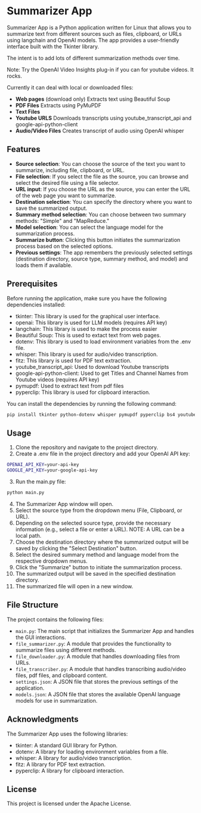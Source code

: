 # Summarizer App

Summarizer App is a Python application written for Linux that allows you to summarize text from different sources such as files, clipboard, or URLs using langchain and OpenAI models. The app provides a user-friendly interface built with the Tkinter library.

The intent is to add lots of different summarization methods over time. 

Note: Try the OpenAI Video Insights plug-in if you can for youtube videos. It rocks.

Currently it can deal with local or downloaded files:

 - **Web pages** (download only) Extracts text using Beautiful Soup
 - **PDF Files** Extracts using PyMuPDF 
 - **Text Files**
 - **Youtube URLS** Downloads transcripts using youtube_transcript_api and google-api-python-client
 - **Audio/Video Files** Creates transcript of audio using OpenAI whisper


## Features

- **Source selection**: You can choose the source of the text you want to summarize, including file, clipboard, or URL.
- **File selection**: If you select the file as the source, you can browse and select the desired file using a file selector.
- **URL input**: If you choose the URL as the source, you can enter the URL of the web page you want to summarize.
- **Destination selection**: You can specify the directory where you want to save the summarized output.
- **Summary method selection**: You can choose between two summary methods: "Simple" and "MapReduce."
- **Model selection**: You can select the language model for the summarization process.
- **Summarize button**: Clicking this button initiates the summarization process based on the selected options.
- **Previous settings**: The app remembers the previously selected settings (destination directory, source type, summary method, and model) and loads them if available.

## Prerequisites

Before running the application, make sure you have the following dependencies installed:

- tkinter: This library is used for the graphical user interface.
- openai: This library is used for LLM models (requires API key)
- langchain: This library is used to make the process easier
- Beautiful Soup: This is used to extact text from web pages.
- dotenv: This library is used to load environment variables from the .env file.
- whisper: This library is used for audio/video transcription.
- fitz: This library is used for PDF text extraction.
- youtube_transcript_api: Used to download Youtube transcripts
- google-api-python-client: Used to get Titles and Channel Names from Youtube videos (requires API key)
- pymupdf: Used to extract text from pdf files
- pyperclip: This library is used for clipboard interaction.

You can install the dependencies by running the following command:

```bash
pip install tkinter python-dotenv whisper pymupdf pyperclip bs4 youtube-transcript-api google-api-python-client langchain openai
```

## Usage

1. Clone the repository and navigate to the project directory.
2. Create a .env file in the project directory and add your OpenAI API key:

```bash
OPENAI_API_KEY=your-api-key
GOOGLE_API_KEY=your-google-api-key
```

3. Run the main.py file:

```bash
python main.py
```

4. The Summarizer App window will open.
5. Select the source type from the dropdown menu (File, Clipboard, or URL).
6. Depending on the selected source type, provide the necessary information (e.g., select a file or enter a URL). NOTE: A URL can be a local path.
7. Choose the destination directory where the summarized output will be saved by clicking the "Select Destination" button.
8. Select the desired summary method and language model from the respective dropdown menus.
9. Click the "Summarize" button to initiate the summarization process.
10. The summarized output will be saved in the specified destination directory.
11. The summarized file will open in a new window.

## File Structure

The project contains the following files:

- `main.py`: The main script that initializes the Summarizer App and handles the GUI interactions.
- `file_summarizer.py`: A module that provides the functionality to summarize files using different methods.
- `file_downloader.py`: A module that handles downloading files from URLs.
- `file_transcriber.py`: A module that handles transcribing audio/video files, pdf files, and clipboard content.
- `settings.json`: A JSON file that stores the previous settings of the application.
- `models.json`: A JSON file that stores the available OpenAI language models for use in summarization.

## Acknowledgments

The Summarizer App uses the following libraries:

- tkinter: A standard GUI library for Python.
- dotenv: A library for loading environment variables from a file.
- whisper: A library for audio/video transcription.
- fitz: A library for PDF text extraction.
- pyperclip: A library for clipboard interaction.

## License

This project is licensed under the Apache License.
